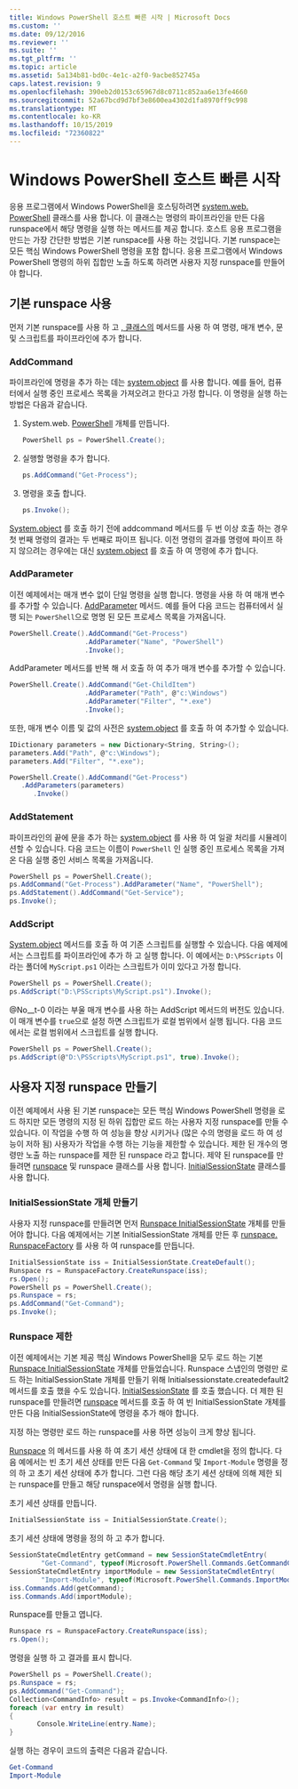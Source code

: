 ```yaml
---
title: Windows PowerShell 호스트 빠른 시작 | Microsoft Docs
ms.custom: ''
ms.date: 09/12/2016
ms.reviewer: ''
ms.suite: ''
ms.tgt_pltfrm: ''
ms.topic: article
ms.assetid: 5a134b81-bd0c-4e1c-a2f0-9acbe852745a
caps.latest.revision: 9
ms.openlocfilehash: 390eb2d0153c65967d8c0711c852aa6e13fe4660
ms.sourcegitcommit: 52a67bcd9d7bf3e8600ea4302d1fa8970ff9c998
ms.translationtype: MT
ms.contentlocale: ko-KR
ms.lasthandoff: 10/15/2019
ms.locfileid: "72360822"
---
```

# <a name="windows-powershell-host-quickstart"></a>Windows PowerShell 호스트 빠른 시작

응용 프로그램에서 Windows PowerShell을 호스팅하려면 [system.web. PowerShell](/dotnet/api/System.Management.Automation.PowerShell) 클래스를 사용 합니다.
이 클래스는 명령의 파이프라인을 만든 다음 runspace에서 해당 명령을 실행 하는 메서드를 제공 합니다.
호스트 응용 프로그램을 만드는 가장 간단한 방법은 기본 runspace를 사용 하는 것입니다.
기본 runspace는 모든 핵심 Windows PowerShell 명령을 포함 합니다.
응용 프로그램에서 Windows PowerShell 명령의 하위 집합만 노출 하도록 하려면 사용자 지정 runspace를 만들어야 합니다.

## <a name="using-the-default-runspace"></a>기본 runspace 사용

먼저 기본 runspace를 사용 하 고 [, 클래스의](/dotnet/api/System.Management.Automation.PowerShell) 메서드를 사용 하 여 명령, 매개 변수, 문 및 스크립트를 파이프라인에 추가 합니다.

### <a name="addcommand"></a>AddCommand

파이프라인에 명령을 추가 하는 데는 [system.object](/dotnet/api/System.Management.Automation.PowerShell.AddCommand) 를 사용 합니다.
예를 들어, 컴퓨터에서 실행 중인 프로세스 목록을 가져오려고 한다고 가정 합니다.
이 명령을 실행 하는 방법은 다음과 같습니다.

1. System.web. [PowerShell](/dotnet/api/System.Management.Automation.PowerShell) 개체를 만듭니다.

   ```csharp
   PowerShell ps = PowerShell.Create();
   ```

2. 실행할 명령을 추가 합니다.

   ```csharp
   ps.AddCommand("Get-Process");
   ```

3. 명령을 호출 합니다.

   ```csharp
   ps.Invoke();
   ```

[System.object](/dotnet/api/System.Management.Automation.PowerShell.Invoke) 를 호출 하기 전에 addcommand 메서드를 두 번 이상 호출 하는 경우 첫 번째 명령의 결과는 두 번째로 파이프 됩니다.
이전 명령의 결과를 명령에 파이프 하지 않으려는 경우에는 대신 [system.object](/dotnet/api/System.Management.Automation.PowerShell.AddStatement) 를 호출 하 여 명령에 추가 합니다.

### <a name="addparameter"></a>AddParameter

이전 예제에서는 매개 변수 없이 단일 명령을 실행 합니다.
명령을 사용 하 여 매개 변수를 추가할 수 있습니다. [AddParameter](/dotnet/api/System.Management.Automation.PSCommand.AddParameter) 메서드.
예를 들어 다음 코드는 컴퓨터에서 실행 되는 `PowerShell`으로 명명 된 모든 프로세스 목록을 가져옵니다.

```csharp
PowerShell.Create().AddCommand("Get-Process")
                   .AddParameter("Name", "PowerShell")
                   .Invoke();
```

AddParameter 메서드를 반복 해 서 호출 하 여 추가 매개 변수를 추가할 수 있습니다.

```csharp                   
PowerShell.Create().AddCommand("Get-ChildItem")
                   .AddParameter("Path", @"c:\Windows")
                   .AddParameter("Filter", "*.exe")
                   .Invoke();
```

또한, 매개 변수 이름 및 값의 사전은 [system.object](/dotnet/api/System.Management.Automation.PowerShell.AddParameters) 를 호출 하 여 추가할 수 있습니다.

```csharp
IDictionary parameters = new Dictionary<String, String>();
parameters.Add("Path", @"c:\Windows");
parameters.Add("Filter", "*.exe");

PowerShell.Create().AddCommand("Get-Process")
   .AddParameters(parameters)
      .Invoke()

```

### <a name="addstatement"></a>AddStatement

파이프라인의 끝에 문을 추가 하는 [system.object](/dotnet/api/System.Management.Automation.PowerShell.AddStatement) 를 사용 하 여 일괄 처리를 시뮬레이션할 수 있습니다.
다음 코드는 이름이 `PowerShell` 인 실행 중인 프로세스 목록을 가져온 다음 실행 중인 서비스 목록을 가져옵니다.

```csharp
PowerShell ps = PowerShell.Create();
ps.AddCommand("Get-Process").AddParameter("Name", "PowerShell");
ps.AddStatement().AddCommand("Get-Service");
ps.Invoke();
```

### <a name="addscript"></a>AddScript

[System.object](/dotnet/api/System.Management.Automation.PowerShell.AddScript) 메서드를 호출 하 여 기존 스크립트를 실행할 수 있습니다.
다음 예제에서는 스크립트를 파이프라인에 추가 하 고 실행 합니다.
이 예에서는 `D:\PSScripts` 이라는 폴더에 `MyScript.ps1` 이라는 스크립트가 이미 있다고 가정 합니다.

```csharp
PowerShell ps = PowerShell.Create();
ps.AddScript("D:\PSScripts\MyScript.ps1").Invoke();
```

@No__t-0 이라는 부울 매개 변수를 사용 하는 AddScript 메서드의 버전도 있습니다.
이 매개 변수를 `true`으로 설정 하면 스크립트가 로컬 범위에서 실행 됩니다.
다음 코드에서는 로컬 범위에서 스크립트를 실행 합니다.

```csharp
PowerShell ps = PowerShell.Create();
ps.AddScript(@"D:\PSScripts\MyScript.ps1", true).Invoke();
```

## <a name="creating-a-custom-runspace"></a>사용자 지정 runspace 만들기

이전 예제에서 사용 된 기본 runspace는 모든 핵심 Windows PowerShell 명령을 로드 하지만 모든 명령의 지정 된 하위 집합만 로드 하는 사용자 지정 runspace를 만들 수 있습니다.
이 작업을 수행 하 여 성능을 향상 시키거나 (많은 수의 명령을 로드 하 여 성능이 저하 됨) 사용자가 작업을 수행 하는 기능을 제한할 수 있습니다.
제한 된 개수의 명령만 노출 하는 runspace를 제한 된 runspace 라고 합니다.
제약 된 runspace를 만들려면 [runspace](/dotnet/api/System.Management.Automation.Runspaces.Runspace) 및 runspace 클래스를 사용 합니다. [InitialSessionState](/dotnet/api/System.Management.Automation.Runspaces.InitialSessionState) 클래스를 사용 합니다.

### <a name="creating-an-initialsessionstate-object"></a>InitialSessionState 개체 만들기

사용자 지정 runspace를 만들려면 먼저 [Runspace InitialSessionState](/dotnet/api/System.Management.Automation.Runspaces.InitialSessionState) 개체를 만들어야 합니다.
다음 예제에서는 기본 InitialSessionState 개체를 만든 후 [runspace. RunspaceFactory](/dotnet/api/System.Management.Automation.Runspaces.RunspaceFactory) 를 사용 하 여 runspace를 만듭니다.

```csharp
InitialSessionState iss = InitialSessionState.CreateDefault();
Runspace rs = RunspaceFactory.CreateRunspace(iss);
rs.Open();
PowerShell ps = PowerShell.Create();
ps.Runspace = rs;
ps.AddCommand("Get-Command");
ps.Invoke();
```

### <a name="constraining-the-runspace"></a>Runspace 제한

이전 예제에서는 기본 제공 핵심 Windows PowerShell을 모두 로드 하는 기본 [Runspace InitialSessionState](/dotnet/api/System.Management.Automation.Runspaces.InitialSessionState) 개체를 만들었습니다.
Runspace 스냅인의 명령만 로드 하는 InitialSessionState 개체를 만들기 위해 Initialsessionstate.createdefault2 메서드를 호출 했을 수도 있습니다. [InitialSessionState](/dotnet/api/System.Management.Automation.Runspaces.InitialSessionState.CreateDefault2) 를 호출 했습니다.
더 제한 된 runspace를 만들려면 [runspace](/dotnet/api/System.Management.Automation.Runspaces.InitialSessionState.Create) 메서드를 호출 하 여 빈 InitialSessionState 개체를 만든 다음 InitialSessionState에 명령을 추가 해야 합니다.

지정 하는 명령만 로드 하는 runspace를 사용 하면 성능이 크게 향상 됩니다.

[Runspace](/dotnet/api/System.Management.Automation.Runspaces.SessionStateCmdletEntry) 의 메서드를 사용 하 여 초기 세션 상태에 대 한 cmdlet을 정의 합니다.
다음 예에서는 빈 초기 세션 상태를 만든 다음 `Get-Command` 및 `Import-Module` 명령을 정의 하 고 초기 세션 상태에 추가 합니다.
그런 다음 해당 초기 세션 상태에 의해 제한 되는 runspace를 만들고 해당 runspace에서 명령을 실행 합니다.

초기 세션 상태를 만듭니다.

```csharp
InitialSessionState iss = InitialSessionState.Create();
```

초기 세션 상태에 명령을 정의 하 고 추가 합니다.

```csharp
SessionStateCmdletEntry getCommand = new SessionStateCmdletEntry(
        "Get-Command", typeof(Microsoft.PowerShell.Commands.GetCommandCommand), "");
SessionStateCmdletEntry importModule = new SessionStateCmdletEntry(
        "Import-Module", typeof(Microsoft.PowerShell.Commands.ImportModuleCommand), "");
iss.Commands.Add(getCommand);
iss.Commands.Add(importModule);
```

Runspace를 만들고 엽니다.

```csharp
Runspace rs = RunspaceFactory.CreateRunspace(iss);
rs.Open();
```

명령을 실행 하 고 결과를 표시 합니다.

```csharp
PowerShell ps = PowerShell.Create();
ps.Runspace = rs;
ps.AddCommand("Get-Command");
Collection<CommandInfo> result = ps.Invoke<CommandInfo>();
foreach (var entry in result)
{
       Console.WriteLine(entry.Name);
}
```

실행 하는 경우이 코드의 출력은 다음과 같습니다.

```powershell
Get-Command
Import-Module
```
